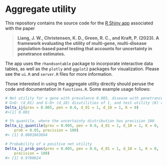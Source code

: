 # Aggregate utility

This repository contains the source code for the [R Shiny app](
https://janewliang.shinyapps.io/agg_utility/) associated with the paper 

> **Liang, J. W., Christensen, K. D., Green, R. C., and Kraft, P. (2023). A framework evaluating the utility of multi-gene, multi-disease population-based panel testing that accounts for uncertainty in penetrance estimates.**

The app uses the `rhandsontable` package to incorporate interactive data tables, as well as the `plotly` and `ggplot2` packages for visualization. Please see the `ui.R` and `server.R` files for more information. 

Those interested in using the aggregate utility directly should peruse the code and documentation in `functions.R`. Some example usage follows: 

```r
# Net utility for a gene with prevalence 0.005, disease with penetrance 0.6, 
# G+D- (d_01) and G-D+ (d_10) disutilities of 1, and test utility (K) of 0
Delta_ij(prev = 0.005, pen = 0.6, d_01 = 1, d_10 = 1, K = 0)
#>[1] 0.001
```

```r
# 5% quantile, where the uncertainty distribution has precision 100
Delta_ij_quantile(prev = 0.005, pen = 0.6, d_01 = 1, d_10 = 1, K = 0, 
	prob = 0.05, precision = 100)
#> [1] 0.0001863664
```

```r
# Probability of a positive net utility
Delta_ij_prob_pos(prev = 0.005, pen = 0.6, d_01 = 1, d_10 = 1, K = 0, 
	precision = 100)
#> [1] 0.9780624
```